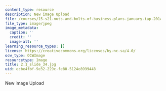 ```yaml
---
content_type: resource
description: New image Upload
file: /courses/15-s21-nuts-and-bolts-of-business-plans-january-iap-2014/ecbe4fbf9e32229cfe805124e8999448_2.1_slide_34.jpg
file_type: image/jpeg
image_metadata:
  caption: ''
  credit: ''
  image-alt: ''
learning_resource_types: []
license: https://creativecommons.org/licenses/by-nc-sa/4.0/
ocw_type: OCWImage
resourcetype: Image
title: 2.1_slide_34.jpg
uid: ecbe4fbf-9e32-229c-fe80-5124e8999448
---
```

New image Upload